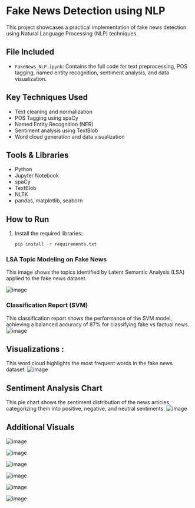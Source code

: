 # Fake News Detection using NLP

This project showcases a practical implementation of fake news detection using Natural Language Processing (NLP) techniques.

## File Included
- `FakeNews_NLP.ipynb`: Contains the full code for text preprocessing, POS tagging, named entity recognition, sentiment analysis, and data visualization.

## Key Techniques Used
- Text cleaning and normalization
- POS Tagging using spaCy
- Named Entity Recognition (NER)
- Sentiment analysis using TextBlob
- Word cloud generation and data visualization

## Tools & Libraries
- Python
- Jupyter Notebook
- spaCy
- TextBlob
- NLTK
- pandas, matplotlib, seaborn

## How to Run
1. Install the required libraries:
   ```bash
   pip install -r requirements.txt
### LSA Topic Modeling on Fake News
This image shows the topics identified by Latent Semantic Analysis (LSA) applied to the fake news dataset.



![image](https://github.com/user-attachments/assets/8f152737-66e8-4e57-8d8d-f082f64bd21d)



### Classification Report (SVM)
This classification report shows the performance of the SVM model, achieving a balanced accuracy of 87% for classifying fake vs factual news.
![image](https://github.com/user-attachments/assets/ad49ac64-3290-4f7b-bc90-2be3c739ad71)




## Visualizations :
This word cloud highlights the most frequent words in the fake news dataset.
![image](https://github.com/user-attachments/assets/86944aa7-5656-4c53-92f8-e1fa3a4f3098)

## Sentiment Analysis Chart

This pie chart shows the sentiment distribution of the news articles, categorizing them into positive, negative, and neutral sentiments.
![image](https://github.com/user-attachments/assets/85246c9d-9002-4060-be96-b718cb65dbb4)


## Additional Visuals

![image](https://github.com/user-attachments/assets/963a4f4e-7f3a-436d-8107-140ad0ba8f96)



![image](https://github.com/user-attachments/assets/129a40b6-97bd-445c-87fa-ea6be70b3730)



![image](https://github.com/user-attachments/assets/0852430e-84cb-427f-bebc-5118c4c225cb)




![image](https://github.com/user-attachments/assets/920159b9-24f8-4940-bcd8-15d03efb938d)




![image](https://github.com/user-attachments/assets/1224f940-c0ba-4072-ad09-2107e7f01775)




![image](https://github.com/user-attachments/assets/565b45d8-13bd-40f6-afaa-3e80de77cc16)








